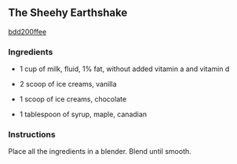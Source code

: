 ## The Sheehy Earthshake

[bdd200ffee](http://www.food.com/recipe/the-sheehy-earthshake-93036)

### Ingredients

 - 1 cup of milk, fluid, 1% fat, without added vitamin a and vitamin d

 - 2 scoop of ice creams, vanilla

 - 1 scoop of ice creams, chocolate

 - 1 tablespoon of syrup, maple, canadian

### Instructions

Place all the ingredients in a blender. Blend until smooth.